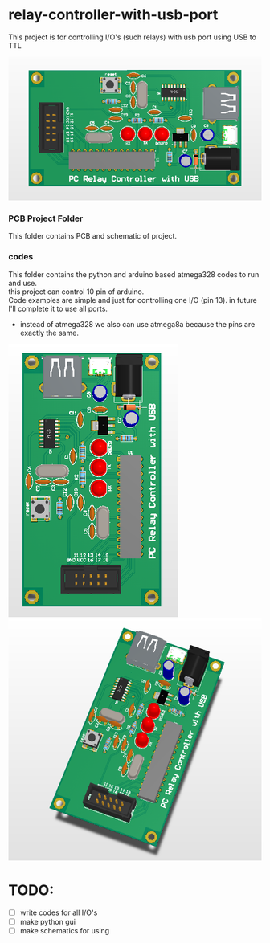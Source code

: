 # relay-controller-with-usb-port
This project is for controlling I/O's (such relays) with usb port using USB to TTL

![screenshot](./images/pcb3.png)

### PCB Project Folder
This folder contains PCB and schematic of project.

### codes
This folder contains the python and arduino based atmega328 codes to run and use.<br>
this project can control 10 pin of arduino.<br>
Code examples are simple and just for controlling one I/O (pin 13). in future I'll complete it to use all ports.

- instead of atmega328 we also can use atmega8a because the pins are exactly the same.

![screenshot2](./images/pcb1.png)
![screenshot3](./images/pcb2.png)

# TODO:
- [ ] write codes for all I/O's
- [ ] make python gui
- [ ] make schematics for using
